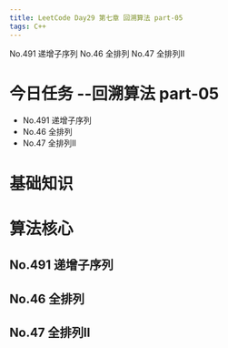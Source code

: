 ```yaml
---
title: LeetCode Day29 第七章 回溯算法 part-05
tags: C++
---
```

No.491 递增子序列
No.46 全排列
No.47 全排列Ⅱ
<!--more-->

# 今日任务 --回溯算法 part-05
- No.491 递增子序列
- No.46 全排列
- No.47 全排列Ⅱ

# 基础知识

# 算法核心
## No.491 递增子序列
## No.46 全排列
## No.47 全排列Ⅱ
